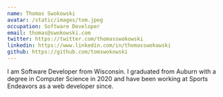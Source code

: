 ```yaml
---
name: Thomas Swokowski
avatar: /static/images/tom.jpeg
occupation: Software Developer
email: thomas@swokowski.com
twitter: https://twitter.com/thomasswokowski
linkedin: https://www.linkedin.com/in/thomasswokowski
github: https://github.com/tomswokowski
---
```


I am Software Developer from Wisconsin. I graduated from Auburn with a degree in Computer Science in 2020 and have been working at Sports Endeavors as a web developer since.
